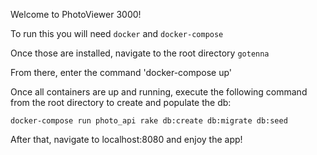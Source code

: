 Welcome to PhotoViewer 3000! 

To run this you will need `docker` and `docker-compose`

Once those are installed, navigate to the root directory `gotenna` 

From there, enter the command 'docker-compose up' 

Once all containers are up and running, execute the following command from the root directory to create and populate the db: 

`docker-compose run photo_api rake db:create db:migrate db:seed`

After that, navigate to localhost:8080 and enjoy the app! 

